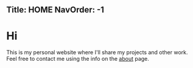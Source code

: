 Title: HOME
NavOrder: -1
---

# Hi

This is my personal website where I'll share my projects and other work. Feel free to contact me using the info on the [about](/about) page.
